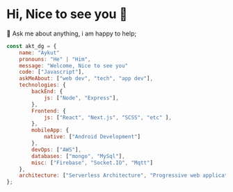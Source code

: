 # Hi, Nice to see you 👋
💬 Ask me about anything, i am happy to help;
  
<!--<img align="right" alt="GIF" src="https://github.com/abhisheknaiidu/abhisheknaiidu/blob/master/code.gif?raw=true" width="350" height="480" />-->

```javascript
const akt_dg = {
    name: "Aykut"
    pronouns: "He" | "Him",
    message: "Welcome, Nice to see you"
    code: ["Javascript"],
    askMeAbout: ["web dev", "tech", "app dev"],
    technologies: {
        backEnd: {
            js: ["Node", "Express"],
        },
        Frontend: {
            js: ["React", "Next.js", "SCSS", "etc" ],
        },
        mobileApp: {
            native: ["Android Development"]
        },
        devOps: ["AWS"],
        databases: ["mongo", "MySql"],
        misc: ["Firebase", "Socket.IO", "Mqtt"]
    },
    architecture: ["Serverless Architecture", "Progressive web applications", "Single page applications"],
};
```
  
<!--if you like what i do, maybe consider buying me a coffee/tea 🥺👉👈-->

<!-- <a href="https://www.buymeacoffee.com/abhisheknaiidu" target="_blank"><img src="https://cdn.buymeacoffee.com/buttons/v2/default-red.png" alt="Buy Me A Coffee" width="150" ></a>[](url)-->
